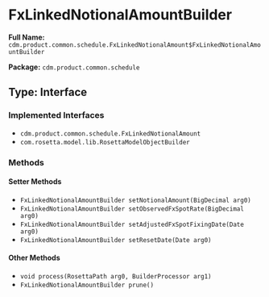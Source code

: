 # FxLinkedNotionalAmountBuilder

**Full Name:** `cdm.product.common.schedule.FxLinkedNotionalAmount$FxLinkedNotionalAmountBuilder`

**Package:** `cdm.product.common.schedule`

## Type: Interface

### Implemented Interfaces

- `cdm.product.common.schedule.FxLinkedNotionalAmount`
- `com.rosetta.model.lib.RosettaModelObjectBuilder`

### Methods

#### Setter Methods

- `FxLinkedNotionalAmountBuilder setNotionalAmount(BigDecimal arg0)`
- `FxLinkedNotionalAmountBuilder setObservedFxSpotRate(BigDecimal arg0)`
- `FxLinkedNotionalAmountBuilder setAdjustedFxSpotFixingDate(Date arg0)`
- `FxLinkedNotionalAmountBuilder setResetDate(Date arg0)`

#### Other Methods

- `void process(RosettaPath arg0, BuilderProcessor arg1)`
- `FxLinkedNotionalAmountBuilder prune()`

